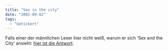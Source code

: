 ```yaml
---
title: "Sex in the city"
date: "2002-09-02"
tags:
  - "Getickert"
---
```


Falls einer der männlichen Leser hier nicht weiß, warum er sich ‘Sex and the City’ ansieht: [hier ist die Antwort](http://www.rp-online.de/news/multimedia/tv/2002-0902/sex_and_the_city.html).
